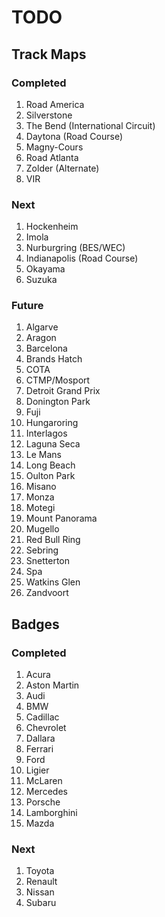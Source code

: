 # TODO

## Track Maps

### Completed 

1. Road America
1. Silverstone
1. The Bend (International Circuit)
1. Daytona (Road Course)
1. Magny-Cours
1. Road Atlanta
1. Zolder (Alternate)
1. VIR

### Next

1. Hockenheim
1. Imola
1. Nurburgring (BES/WEC)
1. Indianapolis (Road Course)
1. Okayama
1. Suzuka

### Future

1. Algarve
1. Aragon
1. Barcelona
1. Brands Hatch
1. COTA
1. CTMP/Mosport
1. Detroit Grand Prix
1. Donington Park
1. Fuji
1. Hungaroring
1. Interlagos
1. Laguna Seca
1. Le Mans
1. Long Beach
1. Oulton Park
1. Misano
1. Monza
1. Motegi
1. Mount Panorama
1. Mugello
1. Red Bull Ring
1. Sebring
1. Snetterton
1. Spa
1. Watkins Glen
1. Zandvoort

## Badges

### Completed

1. Acura
1. Aston Martin
1. Audi
1. BMW
1. Cadillac
1. Chevrolet
1. Dallara
1. Ferrari
1. Ford
1. Ligier
1. McLaren
1. Mercedes
1. Porsche
1. Lamborghini
1. Mazda

### Next

1. Toyota
1. Renault
1. Nissan
1. Subaru
